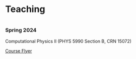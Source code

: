 
# <i class="fas fa-chalkboard-teacher"></i>
# Teaching
<div style="margin-bottom: 40px;"></div>

### Spring 2024
Computational Physics II (PHYS 5990 Section B, CRN 15072)
<div style="margin-bottom: 10px;"></div>
<a href="./PHYS_5990_B_flyer.pdf" target="_blank">Course Flyer</a>

